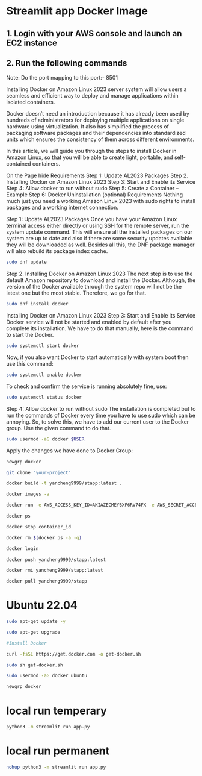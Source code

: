 # Streamlit app Docker Image

## 1. Login with your AWS console and launch an EC2 instance
## 2. Run the following commands

Note: Do the port mapping to this port:- 8501

Installing Docker on Amazon Linux 2023 server system will allow users a seamless and efficient way to deploy and manage applications within isolated containers.

Docker doesn’t need an introduction because it has already been used by hundreds of administrators for deploying multiple applications on single hardware using virtualization. It also has simplified the process of packaging software packages and their dependencies into standardized units which ensures the consistency of them across different environments.

In this article, we will guide you through the steps to install Docker in Amazon Linux, so that you will be able to create light, portable, and self-contained containers.

On the Page  hide 
Requirements
Step 1: Update AL2023 Packages
Step 2. Installing Docker on Amazon Linux 2023
Step 3: Start and Enable its Service
Step 4: Allow docker to run without sudo
Step 5: Create a Container – Example
Step 6: Docker Uninstallation (optional)
Requirements
Nothing much just you need a working Amazon Linux 2023 with sudo rights to install packages and a working internet connection.

Step 1: Update AL2023 Packages
Once you have your Amazon Linux terminal access either directly or using SSH for the remote server, run the system update command. This will ensure all the installed packages on our system are up to date and also if there are some security updates available they will be downloaded as well. Besides all this, the DNF package manager will also rebuild its package index cache.
```bash
sudo dnf update
```
Step 2. Installing Docker on Amazon Linux 2023
The next step is to use the default Amazon repository to download and install the Docker. Although, the version of the Docker available through the system repo will not be the latest one but the most stable. Therefore, we go for that.
```bash
sudo dnf install docker
```
Installing Docker on Amazon Linux 2023
Step 3: Start and Enable its Service
Docker service will not be started and enabled by default after you complete its installation. We have to do that manually, here is the command to start the Docker.
```bash
sudo systemctl start docker
```
Now, if you also want Docker to start automatically with system boot then use this command:
```bash
sudo systemctl enable docker
```
To check and confirm the service is running absolutely fine, use:
```bash
sudo systemctl status docker
```
Step 4: Allow docker to run without sudo
The installation is completed but to run the commands of Docker every time you have to use sudo which can be annoying. So, to solve this, we have to add our current user to the Docker group. Use the given command to do that.
```bash
sudo usermod -aG docker $USER
```
Apply the changes we have done to Docker Group:
```bash
newgrp docker
```

```bash
git clone "your-project"
```

```bash
docker build -t yancheng9999/stapp:latest . 
```

```bash
docker images -a  
```

```bash
docker run -e AWS_ACCESS_KEY_ID=AKIAZECMEY6XF6RV74FX -e AWS_SECRET_ACCESS_KEY=g1mjIhbWrNku/7uKoHnBLhynBT7Y1YBHouliDk5N -d -p 8501:8501 yancheng9999/stapp
```

```bash
docker ps  
```

```bash
docker stop container_id
```

```bash
docker rm $(docker ps -a -q)
```

```bash
docker login 
```

```bash
docker push yancheng9999/stapp:latest 
```

```bash
docker rmi yancheng9999/stapp:latest
```

```bash
docker pull yancheng9999/stapp
```

# Ubuntu 22.04
```bash
sudo apt-get update -y

sudo apt-get upgrade

#Install Docker

curl -fsSL https://get.docker.com -o get-docker.sh

sudo sh get-docker.sh

sudo usermod -aG docker ubuntu

newgrp docker
```



# local run temperary
```bash
python3 -m streamlit run app.py
```

# local run permanent
```bash
nohup python3 -m streamlit run app.py
```
